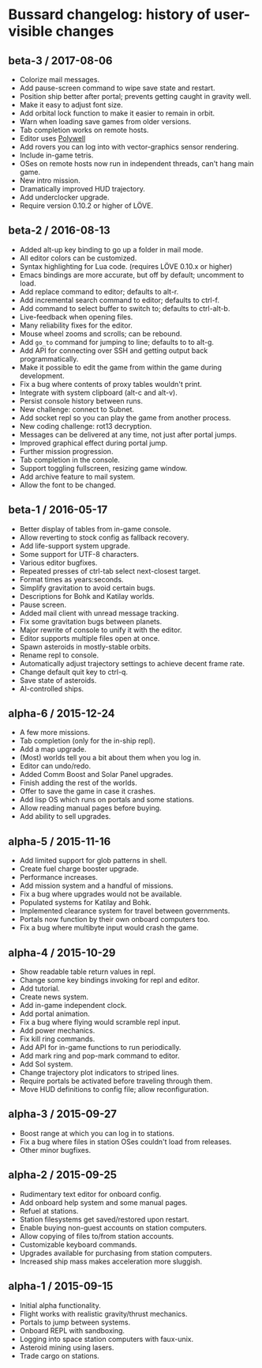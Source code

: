 # Bussard changelog: history of user-visible changes

## beta-3 / 2017-08-06

* Colorize mail messages.
* Add pause-screen command to wipe save state and restart.
* Position ship better after portal; prevents getting caught in gravity well.
* Make it easy to adjust font size.
* Add orbital lock function to make it easier to remain in orbit.
* Warn when loading save games from older versions.
* Tab completion works on remote hosts.
* Editor uses [Polywell](https://gitlab.com/technomancy/polywell)
* Add rovers you can log into with vector-graphics sensor rendering.
* Include in-game tetris.
* OSes on remote hosts now run in independent threads, can't hang main game.
* New intro mission.
* Dramatically improved HUD trajectory.
* Add underclocker upgrade.
* Require version 0.10.2 or higher of LÖVE.

## beta-2 / 2016-08-13

* Added alt-up key binding to go up a folder in mail mode.
* All editor colors can be customized.
* Syntax highlighting for Lua code. (requires LÖVE 0.10.x or higher)
* Emacs bindings are more accurate, but off by default; uncomment to load.
* Add replace command to editor; defaults to alt-r.
* Add incremental search command to editor; defaults to ctrl-f.
* Add command to select buffer to switch to; defaults to ctrl-alt-b.
* Live-feedback when opening files.
* Many reliability fixes for the editor.
* Mouse wheel zooms and scrolls; can be rebound.
* Add `go_to` command for jumping to line; defaults to to alt-g.
* Add API for connecting over SSH and getting output back programmatically.
* Make it possible to edit the game from within the game during development.
* Fix a bug where contents of proxy tables wouldn't print.
* Integrate with system clipboard (alt-c and alt-v).
* Persist console history between runs.
* New challenge: connect to Subnet.
* Add socket repl so you can play the game from another process.
* New coding challenge: rot13 decryption.
* Messages can be delivered at any time, not just after portal jumps.
* Improved graphical effect during portal jump.
* Further mission progression.
* Tab completion in the console.
* Support toggling fullscreen, resizing game window.
* Add archive feature to mail system.
* Allow the font to be changed.

## beta-1 / 2016-05-17

* Better display of tables from in-game console.
* Allow reverting to stock config as fallback recovery.
* Add life-support system upgrade.
* Some support for UTF-8 characters.
* Various editor bugfixes.
* Repeated presses of ctrl-tab select next-closest target.
* Format times as years:seconds.
* Simplify gravitation to avoid certain bugs.
* Descriptions for Bohk and Katilay worlds.
* Pause screen.
* Added mail client with unread message tracking.
* Fix some gravitation bugs between planets.
* Major rewrite of console to unify it with the editor.
* Editor supports multiple files open at once.
* Spawn asteroids in mostly-stable orbits.
* Rename repl to console.
* Automatically adjust trajectory settings to achieve decent frame rate.
* Change default quit key to ctrl-q.
* Save state of asteroids.
* AI-controlled ships.

## alpha-6 / 2015-12-24

* A few more missions.
* Tab completion (only for the in-ship repl).
* Add a map upgrade.
* (Most) worlds tell you a bit about them when you log in.
* Editor can undo/redo.
* Added Comm Boost and Solar Panel upgrades.
* Finish adding the rest of the worlds.
* Offer to save the game in case it crashes.
* Add lisp OS which runs on portals and some stations.
* Allow reading manual pages before buying.
* Add ability to sell upgrades.

## alpha-5 / 2015-11-16

* Add limited support for glob patterns in shell.
* Create fuel charge booster upgrade.
* Performance increases.
* Add mission system and a handful of missions.
* Fix a bug where upgrades would not be available.
* Populated systems for Katilay and Bohk.
* Implemented clearance system for travel between governments.
* Portals now function by their own onboard computers too.
* Fix a bug where multibyte input would crash the game.

## alpha-4 / 2015-10-29

* Show readable table return values in repl.
* Change some key bindings invoking for repl and editor.
* Add tutorial.
* Create news system.
* Add in-game independent clock.
* Add portal animation.
* Fix a bug where flying would scramble repl input.
* Add power mechanics.
* Fix kill ring commands.
* Add API for in-game functions to run periodically.
* Add mark ring and pop-mark command to editor.
* Add Sol system.
* Change trajectory plot indicators to striped lines.
* Require portals be activated before traveling through them.
* Move HUD definitions to config file; allow reconfiguration.

## alpha-3 / 2015-09-27

* Boost range at which you can log in to stations.
* Fix a bug where files in station OSes couldn't load from releases.
* Other minor bugfixes.

## alpha-2 / 2015-09-25

* Rudimentary text editor for onboard config.
* Add onboard help system and some manual pages.
* Refuel at stations.
* Station filesystems get saved/restored upon restart.
* Enable buying non-guest accounts on station computers.
* Allow copying of files to/from station accounts.
* Customizable keyboard commands.
* Upgrades available for purchasing from station computers.
* Increased ship mass makes acceleration more sluggish.

## alpha-1 / 2015-09-15

* Initial alpha functionality.
* Flight works with realistic gravity/thrust mechanics.
* Portals to jump between systems.
* Onboard REPL with sandboxing.
* Logging into space station computers with faux-unix.
* Asteroid mining using lasers.
* Trade cargo on stations.

